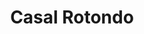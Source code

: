 ---
title: Casal Rotondo

mediaPath: /videos/cr_21_eisner-1080p.mp4
mediaPosition:  [297042.0402477955,4632831.392324763,138.4429678854768]
mediaRotation:  [-0.33038338273322215,-0.6645971686853058,-0.6001281900051146,-0.29833467674813374]
mediaScale: 1
cameraFOV: 37.5

cameraPosition:  [297044.8953700889,4632833.554331232,138.07690133675925]
cameraTarget:  [297042.47051209875,4632831.718137149,138.38780199332618]

animationEntry: 
---